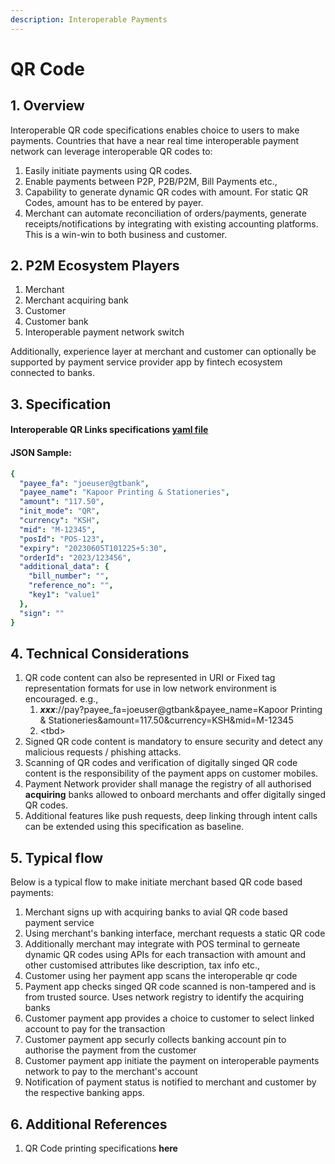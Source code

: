 ```yaml
---
description: Interoperable Payments
---
```


# QR Code

## 1. Overview

Interoperable QR code specifications enables choice to users to make payments. Countries that have a near real time interoperable payment network can leverage interoperable QR codes to:

1. Easily initiate payments using QR codes.
2. Enable payments between P2P, P2B/P2M, Bill Payments etc.,
3. Capability to generate dynamic QR codes with amount. For static QR Codes, amount has to be entered by payer.
4. Merchant can automate reconciliation of orders/payments, generate receipts/notifications by integrating with existing accounting platforms. This is a win-win to both business and customer.

## 2. P2M Ecosystem Players

1. Merchant
2. Merchant acquiring bank
3. Customer
4. Customer bank
5. Interoperable payment network switch

Additionally, experience layer at merchant and customer can optionally be supported by payment service provider app by fintech ecosystem connected to banks.

## 3. Specification

#### Interoperable QR Links specifications [yaml file](src/qr\_spec\_ex.json)

#### JSON Sample:

```yaml
{
  "payee_fa": "joeuser@gtbank",
  "payee_name": "Kapoor Printing & Stationeries",
  "amount": "117.50",
  "init_mode": "QR",
  "currency": "KSH",
  "mid": "M-12345",
  "posId": "POS-123",
  "expiry": "20230605T101225+5:30",
  "orderId": "2023/123456",
  "additional_data": {
    "bill_number": "",
    "reference_no": "",
    "key1": "value1"
  },
  "sign": ""
}
```

## 4. Technical Considerations

1. QR code content can also be represented in URI or Fixed tag representation formats for use in low network environment is encouraged. e.g.,
   1. _**xxx**_://pay?payee\_fa=joeuser@gtbank\&payee\_name=Kapoor Printing & Stationeries\&amount=117.50\&currency=KSH\&mid=M-12345
   2. \<tbd>
2. Signed QR code content is mandatory to ensure security and detect any malicious requests / phishing attacks.
3. &#x20;Scanning of QR codes and verification of digitally singed QR code content is the responsibility of the payment apps on customer mobiles.
4. Payment Network provider shall manage the registry of all authorised **acquiring** banks allowed to onboard merchants and offer digitally singed QR codes.&#x20;
5. Additional features like push requests, deep linking through intent calls can be extended using this specification as baseline.

## 5. Typical flow

Below is a typical flow to make initiate merchant based QR code based payments:

1. Merchant signs up with acquiring banks to avial QR code based payment service
2. Using merchant's banking interface, merchant requests a static QR code
3. Additionally merchant may integrate with POS terminal to gerneate dynamic QR codes using APIs for each transaction with amount and other customised attributes like description, tax info etc.,
4. Customer using her payment app scans the interoperable qr code
5. Payment app checks singed QR code scanned is non-tampered and is from trusted source. Uses network registry to identify the acquiring banks
6. Customer payment app provides a choice to customer to select linked account to pay for the transaction
7. Customer payment app securly collects banking account pin to authorise the payment from the customer
8. Customer payment app initiate the payment on interoperable payments network to pay to the merchant's account
9. Notification of payment status is notified to merchant and customer by the respective banking apps.

## 6. Additional References

1. QR Code printing specifications **here**

